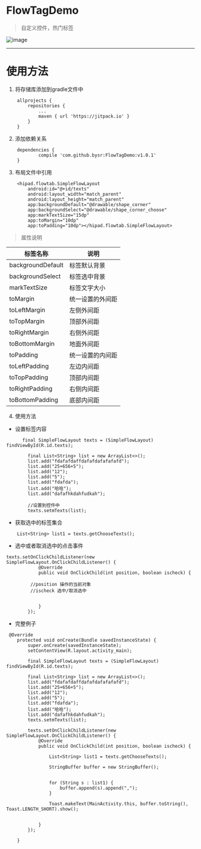 # FlowTagDemo
> 自定义控件，热门标签

![image](https://github.com/bysr/FlowTagDemo/blob/master/app/image/image.gif)

---
# 使用方法
1. 将存储库添加到gradle文件中
```
	allprojects {
		repositories {
			...
			maven { url 'https://jitpack.io' }
		}
	}
```

2. 添加依赖关系

```
	dependencies {
	        compile 'com.github.bysr:FlowTagDemo:v1.0.1'
	}

```

3. 布局文件中引用
```
    <hipad.flowtab.SimpleFlowLayout
        android:id="@+id/texts"
        android:layout_width="match_parent"
        android:layout_height="match_parent"
        app:backgroundDefault="@drawable/shape_corner"
        app:backgroundSelect="@drawable/shape_corner_choose"
        app:markTextSize="15dp"
        app:toMargin="10dp"
        app:toPadding="10dp"></hipad.flowtab.SimpleFlowLayout>
```
> 属性说明

标签名称 | 说明
---|---
backgroundDefault | 标签默认背景
backgroundSelect | 标签选中背景
markTextSize | 标签文字大小
toMargin | 统一设置的外间距
toLeftMargin | 左侧外间距
toTopMargin | 顶部外间距
toRightMargin | 右侧外间距
toBottomMargin | 地面外间距
toPadding | 统一设置的内间距
toLeftPadding | 左边内间距
toTopPadding | 顶部内间距
toRightPadding | 右侧内间距
toBottomPadding | 底部内间距

4. 使用方法
- 设置标签内容
```
      final SimpleFlowLayout texts = (SimpleFlowLayout) findViewById(R.id.texts);

        final List<String> list = new ArrayList<>();
        list.add("fdafafdaffdafafdafafafafd");
        list.add("25+656+5");
        list.add("12");
        list.add("5");
        list.add("fdafda");
        list.add("哈哈");
        list.add("dafafhkdahfudkah");
        
        //设置到控件中
        texts.setmTexts(list);
```
- 获取选中的标签集合
```
    List<String> list1 = texts.getChooseTexts();
```
- 选中或者取消选中的点击事件

```
texts.setOnClickChildListener(new SimpleFlowLayout.OnClickChildListener() {
            @Override
            public void OnClickChild(int position, boolean ischeck) {

         //position 操作的当前对象
         //ischeck 选中/取消选中


            }
        });
```

- 完整例子


```
 @Override
    protected void onCreate(Bundle savedInstanceState) {
        super.onCreate(savedInstanceState);
        setContentView(R.layout.activity_main);

        final SimpleFlowLayout texts = (SimpleFlowLayout) findViewById(R.id.texts);

        final List<String> list = new ArrayList<>();
        list.add("fdafafdaffdafafdafafafafd");
        list.add("25+656+5");
        list.add("12");
        list.add("5");
        list.add("fdafda");
        list.add("哈哈");
        list.add("dafafhkdahfudkah");
        texts.setmTexts(list);

        texts.setOnClickChildListener(new SimpleFlowLayout.OnClickChildListener() {
            @Override
            public void OnClickChild(int position, boolean ischeck) {

                List<String> list1 = texts.getChooseTexts();

                StringBuffer buffer = new StringBuffer();


                for (String s : list1) {
                    buffer.append(s).append(",");
                }

                Toast.makeText(MainActivity.this, buffer.toString(), Toast.LENGTH_SHORT).show();


            }
        });

    }
```
